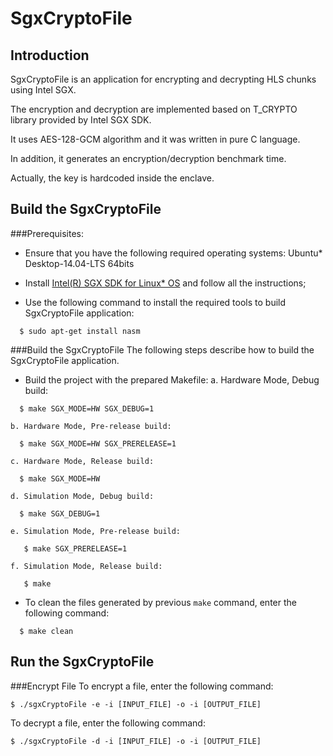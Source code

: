 SgxCryptoFile
=============

Introduction
------------

SgxCryptoFile is an application for encrypting and decrypting HLS chunks using Intel SGX.

The encryption and decryption are implemented based on T_CRYPTO library provided by Intel SGX SDK. 

It uses AES-128-GCM algorithm and it was written in pure C language.

In addition, it generates an encryption/decryption benchmark time.

Actually, the key is hardcoded inside the enclave.


Build the SgxCryptoFile
--------------------
###Prerequisites:
- Ensure that you have the following required operating systems: 
  Ubuntu\* Desktop-14.04-LTS 64bits

- Install [Intel(R) SGX SDK for Linux* OS](https://github.com/01org/linux-sgx) and follow all the instructions;

- Use the following command to install the required tools to build SgxCryptoFile application: 
```
  $ sudo apt-get install nasm
```

###Build the SgxCryptoFile
The following steps describe how to build the SgxCryptoFile application.

-  Build the project with the prepared Makefile: 
    a. Hardware Mode, Debug build:
```
  $ make SGX_MODE=HW SGX_DEBUG=1
```
    b. Hardware Mode, Pre-release build:
```
  $ make SGX_MODE=HW SGX_PRERELEASE=1
```

    c. Hardware Mode, Release build:
```
  $ make SGX_MODE=HW
```

    d. Simulation Mode, Debug build:
```
  $ make SGX_DEBUG=1
```

    e. Simulation Mode, Pre-release build:
```
   $ make SGX_PRERELEASE=1
```

    f. Simulation Mode, Release build:
```
   $ make
``` 

- To clean the files generated by previous `make` command, enter the following command: 
```
  $ make clean
```

Run the SgxCryptoFile
--------------------
###Encrypt File
To encrypt a file, enter the following command:
```
$ ./sgxCryptoFile -e -i [INPUT_FILE] -o -i [OUTPUT_FILE]
```

To decrypt a file, enter the following command:
```
$ ./sgxCryptoFile -d -i [INPUT_FILE] -o -i [OUTPUT_FILE]
```
